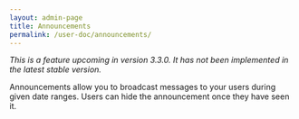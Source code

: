 ```yaml
---
layout: admin-page
title: Announcements
permalink: /user-doc/announcements/
---
```

*This is a feature upcoming in version 3.3.0. It has not been implemented in the latest stable version.*

Announcements allow you to broadcast messages to your users during given date ranges. Users can hide the announcement once they have seen it.